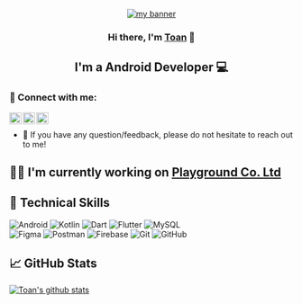 <p align="center">
  <a href="https://github.com/ngoctoan99" target="_blank" rel="noreferrer"><img src="https://1.bp.blogspot.com/-7A4WynwLsMw/XbBpCXG8fHI/AAAAAAAAMt4/uOa1bpLskYgrwGbllhSu2SDj_Mig8SXJQCLcBGAsYHQ/s1600/2000_600px.gif" alt="my banner"></a>
</p>
<h3 align="center">
Hi there, I'm <a href="https://github.com/ngoctoan99" target="_blank" rel="noreferrer">Toan</a> 👋
</h3>

<h2 align="center">
I'm a Android Developer 💻
</h2> 


### 🤝 Connect with me:

<a href="https://www.linkedin.com/in/toan-nguyen-ngoc-a9119421b/"><img align="left" src="https://raw.githubusercontent.com/yushi1007/yushi1007/main/images/linkedin.svg" alt="Nguyễn Ngọc Toàn | LinkedIn" width="21px"/></a>
<a href="https://www.facebook.com/toan21101999/"><img align="left" src="https://www.google.com/s2/favicons?sz=128&domain=https://facebook.com" alt="Nguyễn Ngọc Toàn | Facebook" width="21px"/></a>
<a href="https://github.com/ngoctoan99"><img align="left" src="https://www.google.com/s2/favicons?sz=128&domain=https://github.com" alt="Nguyễn Ngọc Toàn | Github" width="21px"/></a>
</br>
- 💬 If you have any question/feedback, please do not hesitate to reach out to me!
  
## 🧑‍💻 I'm currently working on <a href="https://www.playgroundx.site/" target="_blank" rel="noreferrer">Playground Co. Ltd</a>

## 💼 Technical Skills

![Android](https://img.shields.io/badge/android-%42f569.svg?style=for-the-badge&logo=android&logoColor=white)
![Kotlin](https://img.shields.io/badge/kotlin-eb34eb.svg?style=for-the-badge&logo=kotlin&logoColor=white)
![Dart](https://img.shields.io/badge/dart-2f5287.svg?style=for-the-badge&logo=dart&logoColor=white)
![Flutter](https://img.shields.io/badge/flutter-%232361DAFB.svg?style=for-the-badge&logo=flutter&logoColor=white)
![MySQL](https://img.shields.io/badge/mysql-FF6C37.svg?style=for-the-badge&logo=mysql&logoColor=white)
</br>
![Figma](https://img.shields.io/badge/figma-%23F24E1E.svg?style=for-the-badge&logo=figma&logoColor=white)
![Postman](https://img.shields.io/badge/Postman-FF6C37?style=for-the-badge&logo=postman&logoColor=white)
![Firebase](https://img.shields.io/badge/firebase-%23121011.svg?style=for-the-badge&logo=firebase&logoColor=ebba34)
![Git](https://img.shields.io/badge/git-%23F05033.svg?style=for-the-badge&logo=git&logoColor=white)
![GitHub](https://img.shields.io/badge/github-%23121011.svg?style=for-the-badge&logo=github&logoColor=white)

## 📈 GitHub Stats 

[![Toan's github stats](https://github-readme-stats.vercel.app/api?username=ngoctoan99)](https://github.com/ngoctoan99)

